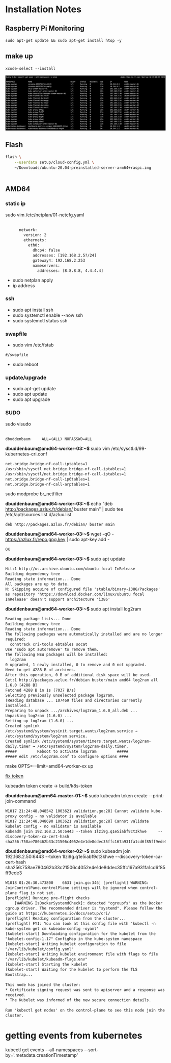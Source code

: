 # Installation Notes

## Raspberry Pi Monitoring

```
sudo apt-get update && sudo apt-get install htop -y
```

## make up
```
xcode-select --install
```

![clusterUp](images/cluster-initial-up.png)

## Flash

```bash
flash \
    --userdata setup/cloud-config.yml \
    ~/Downloads/ubuntu-20.04-preinstalled-server-arm64+raspi.img
    
```

## AMD64

### static ip
sudo vim /etc/netplan/01-netcfg.yaml

```

      network:
        version: 2
        ethernets:
          eth0:
            dhcp4: false
            addresses: [192.168.2.5?/24]
            gateway4: 192.168.2.253
            nameservers:
              addresses: [8.8.8.8, 4.4.4.4]

```
- sudo netplan apply
- ip address

### ssh
- sudo apt install ssh
- sudo systemctl enable --now ssh
- sudo systemctl status ssh

### swapfile

- sudo vim /etc/fstab 
```
#/swapfile

```
- sudo reboot

### update/upgrade

- sudo apt-get update
- sudo apt update
- sudo apt upgrade

### SUDO

sudo visudo

```

dbuddenbaum     ALL=(ALL) NOPASSWD=ALL

```
**dbuddenbaum@amd64-worker-03:~$** sudo vim /etc/sysctl.d/99-kubernetes-cri.conf
```
net.bridge.bridge-nf-call-iptables=1
/usr/sbin/sysctl net.bridge.bridge-nf-call-iptables=1
/usr/sbin/sysctl/net.bridge.bridge-nf-call-iptables=1
net.bridge.bridge-nf-call-ip6tables=1
net.bridge.bridge-nf-call-arptables=1
```
sudo modprobe br_netfilter

**dbuddenbaum@amd64-worker-03:~$** echo "deb http://packages.azlux.fr/debian/ buster main" | sudo tee /etc/apt/sources.list.d/azlux.list
```
deb http://packages.azlux.fr/debian/ buster main

```
**dbuddenbaum@amd64-worker-03:~$** wget -qO  - https://azlux.fr/repo.gpg.key | sudo apt-key add -
```
OK
```
**dbuddenbaum@amd64-worker-03:~$** sudo apt update
```
Hit:1 http://us.archive.ubuntu.com/ubuntu focal InRelease
Building dependency tree
Reading state information... Done
All packages are up to date.
N: Skipping acquire of configured file 'stable/binary-i386/Packages' as repository 'https://download.docker.com/linux/ubuntu focal InRelease' doesn't support architecture 'i386'
```
**dbuddenbaum@amd64-worker-03:~$** sudo apt install log2ram
```
Reading package lists... Done
Building dependency tree
Reading state information... Done
The following packages were automatically installed and are no longer required:
  conntrack cri-tools ebtables socat
Use 'sudo apt autoremove' to remove them.
The following NEW packages will be installed:
  log2ram
0 upgraded, 1 newly installed, 0 to remove and 0 not upgraded.
Need to get 4288 B of archives.
After this operation, 0 B of additional disk space will be used.
Get:1 http://packages.azlux.fr/debian buster/main amd64 log2ram all 1.6.0 [4288 B]
Fetched 4288 B in 1s (7037 B/s)
Selecting previously unselected package log2ram.
(Reading database ... 107469 files and directories currently installed.)
Preparing to unpack .../archives/log2ram_1.6.0_all.deb ...
Unpacking log2ram (1.6.0) ...
Setting up log2ram (1.6.0) ...
Created symlink /etc/systemd/system/sysinit.target.wants/log2ram.service → /etc/systemd/system/log2ram.service.
Created symlink /etc/systemd/system/timers.target.wants/log2ram-daily.timer → /etc/systemd/system/log2ram-daily.timer.
#####         Reboot to activate log2ram         #####
##### edit /etc/log2ram.conf to configure options ####
```


make OPTS=--limit=amd64-worker-xx up

[fix token](https://blog.scottlowe.org/2019/08/15/reconstructing-the-join-command-for-kubeadm/#:~:text=Be%20aware%20that%20tokens%20have,%2C%20though%2C%20generate%20another%20value.)

kubeadm token create -> build/k8s-token

**dbuddenbaum@arm64-master-01:~$** sudo kubeadm token create --print-join-command
```
W1017 21:24:48.048542 1003621 validation.go:28] Cannot validate kube-proxy config - no validator is available
W1017 21:24:48.048690 1003621 validation.go:28] Cannot validate kubelet config - no validator is available
kubeadm join 192.168.2.50:6443 --token 1lzi9g.q1e5iabf9ct3khwe     --discovery-token-ca-cert-hash sha256:758ae780462b33c21506c4052e4e1de8ddec35ffc167a931fa1cd6f85ff9ede3
```

**dbuddenbaum@amd64-worker-02:~$** sudo kubeadm join 192.168.2.50:6443 --token 1lzi9g.q1e5iabf9ct3khwe     --discovery-token-ca-cert-hash sha256:758ae780462b33c21506c4052e4e1de8ddec35ffc167a931fa1cd6f85ff9ede3
``` 
W1018 01:26:30.473800    6631 join.go:346] [preflight] WARNING: JoinControlPane.controlPlane settings will be ignored when control-plane flag is not set.
[preflight] Running pre-flight checks
	[WARNING IsDockerSystemdCheck]: detected "cgroupfs" as the Docker cgroup driver. The recommended driver is "systemd". Please follow the guide at https://kubernetes.io/docs/setup/cri/
[preflight] Reading configuration from the cluster...
[preflight] FYI: You can look at this config file with 'kubectl -n kube-system get cm kubeadm-config -oyaml'
[kubelet-start] Downloading configuration for the kubelet from the "kubelet-config-1.17" ConfigMap in the kube-system namespace
[kubelet-start] Writing kubelet configuration to file "/var/lib/kubelet/config.yaml"
[kubelet-start] Writing kubelet environment file with flags to file "/var/lib/kubelet/kubeadm-flags.env"
[kubelet-start] Starting the kubelet
[kubelet-start] Waiting for the kubelet to perform the TLS Bootstrap...

This node has joined the cluster:
* Certificate signing request was sent to apiserver and a response was received.
* The Kubelet was informed of the new secure connection details.

Run 'kubectl get nodes' on the control-plane to see this node join the cluster.
```

# getting events from kubernetes

kubectl get events --all-namespaces  --sort-by='.metadata.creationTimestamp'

